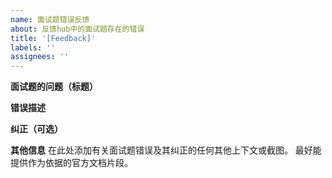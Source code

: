 ```yaml
---
name: 面试题错误反馈
about: 反馈hub中的面试题存在的错误
title: '[Feedback]'
labels: ''
assignees: ''
---
```


**面试题的问题（标题）**

**错误描述**

**纠正（可选）**

**其他信息**
在此处添加有关面试题错误及其纠正的任何其他上下文或截图。
最好能提供作为依据的官方文档片段。
